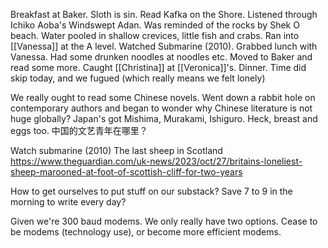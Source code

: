 Breakfast at Baker. Sloth is sin. Read Kafka on the Shore. Listened through Ichiko Aoba's Windswept Adan. Was reminded of the rocks by Shek O beach. Water pooled in shallow crevices, little fish and crabs. Ran into [[Vanessa]] at the A level. Watched Submarine (2010). Grabbed lunch with Vanessa. Had some drunken noodles at  noodles etc. Moved to Baker and read some more. Caught [[Christina]] at [[Veronica]]'s. Dinner. Time did skip today, and we fugued (which really means we felt lonely)

We really ought to read some Chinese novels. Went down a rabbit hole on contemporary authors and began to wonder why Chinese literature is not huge globally? Japan's got Mishima, Murakami, Ishiguro. Heck, breast and eggs too. 中国的文艺青年在哪里？

Watch submarine (2010)
The last sheep in Scotland
https://www.theguardian.com/uk-news/2023/oct/27/britains-loneliest-sheep-marooned-at-foot-of-scottish-cliff-for-two-years

How to get ourselves to put stuff on our substack?
Save 7 to 9 in the morning to write every day?

Given we're 300 baud modems. We only really have two options. Cease to be modems (technology use), or become more efficient modems.
